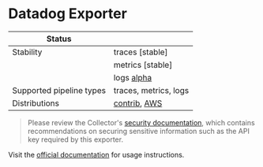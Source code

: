 # Datadog Exporter

| Status                   |                  |
| ------------------------ |------------------|
| Stability                | traces [stable]    |
|                          | metrics [stable]   |
|                          | logs [alpha]     |
| Supported pipeline types | traces, metrics, logs|
| Distributions            | [contrib], [AWS] |

> Please review the Collector's [security documentation](https://github.com/open-telemetry/opentelemetry-collector/blob/main/docs/security-best-practices.md), which contains recommendations on securing sensitive information such as the API key required by this exporter.

Visit the [official documentation](https://docs.datadoghq.com/tracing/trace_collection/open_standards/otel_collector_datadog_exporter/) for usage instructions.

[beta]:https://github.com/open-telemetry/opentelemetry-collector#beta
[alpha]:https://github.com/open-telemetry/opentelemetry-collector#alpha
[contrib]:https://github.com/open-telemetry/opentelemetry-collector-releases/tree/main/distributions/otelcol-contrib
[AWS]:https://aws-otel.github.io/docs/partners/datadog
